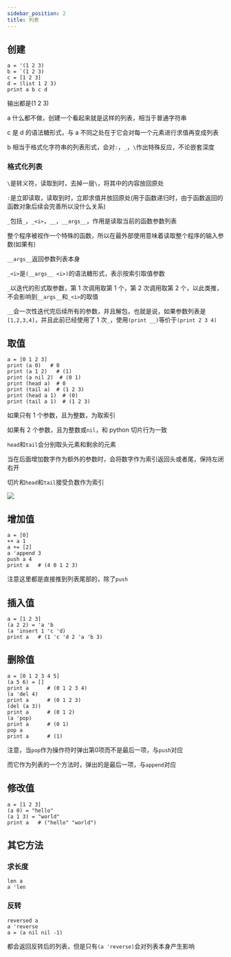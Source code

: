 ```yaml
---
sidebar_position: 2
title: 列表
---
```


## 创建

```
a = '(1 2 3)
b = `(1 2 3)
c = [1 2 3]
d = (list 1 2 3)
print a b c d
```

输出都是(1 2 3)

a 什么都不做，创建一个看起来就是这样的列表，相当于普通字符串

c 是 d 的语法糖形式，与 a 不同之处在于它会对每一个元素进行求值再变成列表

b 相当于格式化字符串的列表形式，会对`:`，`_`，`\`作出特殊反应，不论嵌套深度

### 格式化列表

`\`是转义符，读取到时，去掉一层`\`，将其中的内容放回原处

`:`是立即读取，读取到时，立即求值并放回原处(用于函数递归时，由于函数返回的函数对象后续会完善所以没什么关系)

`_`包括`_`，`_<i>`，`__`，`__args__`，作用是读取当前的函数参数列表

整个程序被视作一个特殊的函数，所以在最外部使用意味着读取整个程序的输入参数(如果有)

`__args__`返回参数列表本身

`_<i>`是`(__args__ <i>)`的语法糖形式，表示按索引取值参数

`_`以迭代的形式取参数，第 1 次调用取第 1 个，第 2 次调用取第 2 个，以此类推，不会影响到`__args__`和`_<i>`的取值

`__`会一次性迭代完后续所有的参数，并且解包，也就是说，如果参数列表是`[1,2,3,4]`，并且此前已经使用了 1 次`_`，使用`(print __)`等价于`(print 2 3 4)`

## 取值

```
a = [0 1 2 3]
print (a 0)   # 0
print (a 1 2)   # (1)
print (a nil 2)  # (0 1)
print (head a)  # 0
print (tail a)  # (1 2 3)
print (head a 1)  # (0)
print (tail a 1)  # (1 2 3)
```
如果只有 1 个参数，且为整数，为取索引

如果有 2 个参数，且为整数或`nil`，和 python 切片行为一致

`head`和`tail`会分别取头元素和剩余的元素

当在后面增加数字作为额外的参数时，会将数字作为索引返回头或者尾，保持左闭右开

切片和`head`和`tail`接受负数作为索引

![](https://s2.loli.net/2022/10/27/Wo18NlrzVqEJMZT.png)

## 增加值

```
a = [0]
++ a 1
a += [2]
a 'append 3
push a 4
print a   # (4 0 1 2 3)
```

注意这里都是直接推到列表尾部的，除了`push`

## 插入值

```
a = [1 2 3]
(a 2 2) = 'a 'b
(a 'insert 1 'c 'd)
print a   # (1 'c 'd 2 'a 'b 3)
```

## 删除值

```
a = [0 1 2 3 4 5]
(a 5 6) = []
print a      # (0 1 2 3 4)
(a 'del 4)
print a      # (0 1 2 3)
(del (a 3))
print a      # (0 1 2)
(a 'pop)
print a      # (0 1)
pop a
print a      # (1)
```

注意，当`pop`作为操作符时弹出第0项而不是最后一项，与`push`对应

而它作为列表的一个方法时，弹出的是最后一项，与`append`对应

## 修改值

```
a = [1 2 3]
(a 0) = "hello"
(a 1 3) = "world"
print a   # ("hello" "world")
```

## 其它方法

### 求长度

```
len a
a 'len
```

### 反转

```
reversed a
a 'reverse
a = (a nil nil -1)
```

都会返回反转后的列表，但是只有`(a 'reverse)`会对列表本身产生影响